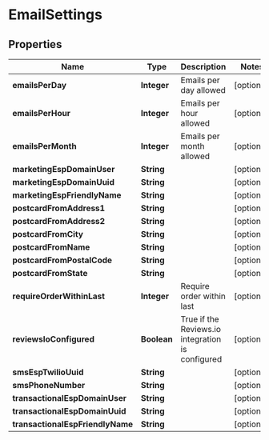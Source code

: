 

# EmailSettings


## Properties

| Name | Type | Description | Notes |
|------------ | ------------- | ------------- | -------------|
|**emailsPerDay** | **Integer** | Emails per day allowed |  [optional] |
|**emailsPerHour** | **Integer** | Emails per hour allowed |  [optional] |
|**emailsPerMonth** | **Integer** | Emails per month allowed |  [optional] |
|**marketingEspDomainUser** | **String** |  |  [optional] |
|**marketingEspDomainUuid** | **String** |  |  [optional] |
|**marketingEspFriendlyName** | **String** |  |  [optional] |
|**postcardFromAddress1** | **String** |  |  [optional] |
|**postcardFromAddress2** | **String** |  |  [optional] |
|**postcardFromCity** | **String** |  |  [optional] |
|**postcardFromName** | **String** |  |  [optional] |
|**postcardFromPostalCode** | **String** |  |  [optional] |
|**postcardFromState** | **String** |  |  [optional] |
|**requireOrderWithinLast** | **Integer** | Require order within last |  [optional] |
|**reviewsIoConfigured** | **Boolean** | True if the Reviews.io integration is configured |  [optional] |
|**smsEspTwilioUuid** | **String** |  |  [optional] |
|**smsPhoneNumber** | **String** |  |  [optional] |
|**transactionalEspDomainUser** | **String** |  |  [optional] |
|**transactionalEspDomainUuid** | **String** |  |  [optional] |
|**transactionalEspFriendlyName** | **String** |  |  [optional] |



